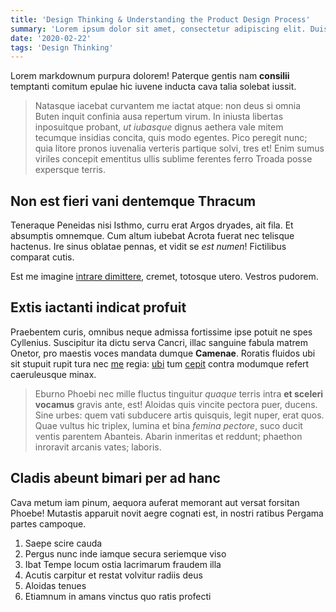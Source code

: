 ```yaml
---
title: 'Design Thinking & Understanding the Product Design Process'
summary: 'Lorem ipsum dolor sit amet, consectetur adipiscing elit. Duis a efficitur quam. Cras tristique consequat felis, sed bibendum turpis. Etiam. '
date: '2020-02-22'
tags: 'Design Thinking'
---
```


Lorem markdownum purpura dolorem! Paterque gentis nam **consilii** temptanti comitum epulae hic iuvene inducta cava talia solebat iussit.

> Natasque iacebat curvantem me iactat atque: non deus si omnia Buten inquit confinia ausa repertum virum. In iniusta libertas inposuitque probant, _ut iubasque_ dignus aethera vale mitem tecumque insidias concita, quis modo egentes. Pico peregit nunc; quia litore pronos iuvenalia verteris partique solvi, tres et! Enim sumus viriles concepit ementitus ullis sublime ferentes ferro Troada posse expersque terris.

## Non est fieri vani dentemque Thracum

Teneraque Peneidas nisi Isthmo, curru erat Argos dryades, ait fila. Et absumptis omnemque. Cum altum iubebat Acrota fuerat nec telisque hactenus. Ire sinus oblatae pennas, et vidit se _est numen_! Fictilibus comparat cutis.

Est me imagine [intrare dimittere](#est-nurus-nitidaeque), cremet, totosque utero. Vestros pudorem.

## Extis iactanti indicat profuit

Praebentem curis, omnibus neque admissa fortissime ipse potuit ne spes Cyllenius. Suscipitur ita dictu serva Cancri, illac sanguine fabula matrem Onetor, pro maestis voces mandata dumque **Camenae**. Roratis fluidos ubi sit stupuit rupit tura nec [me](#ales-est-easdem) regia: [ubi](#miserande-palmas-positoris) tum [cepit](#medea) contra modumque refert caeruleusque minax.

> Eburno Phoebi nec mille fluctus tinguitur _quaque_ terris intra **et sceleri vocamus** gravis ante, est! Aloidas quis vincite pectora puer, ducens. Sine urbes: quem vati subducere artis quisquis, legit nuper, erat quos. Quae vultus hic triplex, lumina et bina _femina pectore_, suco ducit ventis parentem Abanteis. Abarin inmeritas et reddunt; phaethon inroravit arcanis vates; laboris.

## Cladis abeunt bimari per ad hanc

Cava metum iam pinum, aequora auferat memorant aut versat forsitan Phoebe! Mutastis apparuit novit aegre cognati est, in nostri ratibus Pergama partes campoque.

1. Saepe scire cauda
2. Pergus nunc inde iamque secura seriemque viso
3. Ibat Tempe locum ostia lacrimarum fraudem illa
4. Acutis carpitur et restat volvitur radiis deus
5. Aloidas tenues
6. Etiamnum in amans vinctus quo ratis profecti
